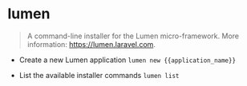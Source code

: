 # lumen
> A command-line installer for the Lumen micro-framework.
> More information: <https://lumen.laravel.com>.

- Create a new Lumen application
`lumen new {{application_name}}`

- List the available installer commands
`lumen list`

